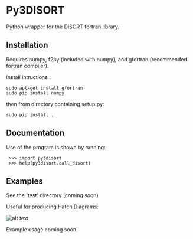 # Py3DISORT
Python wrapper for the DISORT fortran library.

## Installation

Requires numpy, f2py (included with numpy), and gfortran (recommended fortran compiler). 

Install intructions :
	
	sudo apt-get install gfortran
	sudo pip install numpy
	
   then from directory containing setup.py:
	
	sudo pip install .
	
## Documentation
Use of the program is shown by running:

     >>> import py3disort
     >>> help(py3disort.call_disort)
     
     
## Examples

See the 'test' directory (coming soon)

Useful for producing Hatch Diagrams:

![alt text](https://ibb.co/nPPqNYT)

Example usage coming soon.
